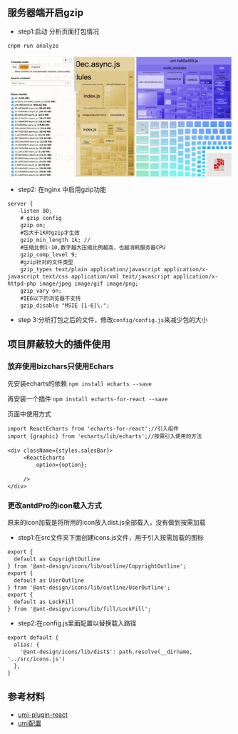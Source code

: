 

## 服务器端开启gzip
* step1:启动 分析页面打包情况
```tsx
cnpm run analyze
```
![webpack分析](img/1.png)

* step2: 在nginx 中启用gzip功能

```tsx
server {
    listen 80;
    # gzip config
    gzip on;  
    #包大于1K时gzip才生效
    gzip_min_length 1k; //
    #压缩比例1-10,数字越大压缩比例越高，也越消耗服务器CPU
    gzip_comp_level 9;
    #gzip针对的文件类型
    gzip_types text/plain application/javascript application/x-javascript text/css application/xml text/javascript application/x-httpd-php image/jpeg image/gif image/png;
    gzip_vary on;
    #IE6以下的浏览器不支持
    gzip_disable "MSIE [1-6]\.";
```
* step 3:分析打包之后的文件，修改`config/config.js`来减少包的大小

## 项目屏蔽较大的插件使用

### 放弃使用bizchars只使用Echars

先安装echarts的依赖
`npm install echarts --save` 

再安装一个插件
`npm install echarts-for-react --save`

页面中使用方式
```tsx
import ReactEcharts from 'echarts-for-react';//引入组件
import {graphic} from 'echarts/lib/echarts';//按需引入使用的方法

<div className={styles.salesBar}>
     <ReactEcharts
         option={option};
       
     />
</div>
```
### 更改antdPro的icon载入方式
原来的icon加载是将所用的icon放入dist.js全部载入，没有做到按需加载
* step1:在src文件夹下面创建icons.js文件，用于引入按需加载的图标
```tsx
export {
  default as CopyrightOutline
} from '@ant-design/icons/lib/outline/CopyrightOutline';
export {
  default as UserOutline
} from '@ant-design/icons/lib/outline/UserOutline';
export {
  default as LockFill
} from '@ant-design/icons/lib/fill/LockFill';
```
* step2:在config.js里面配置以替换载入路径
```tsx
export default {
  alias: {
    '@ant-design/icons/lib/dist$': path.resolve(__dirname, '../src/icons.js')
  },
}
```
   
## 参考材料
* [umi-plugin-react](https://umijs.org/zh/plugin/umi-plugin-react.html)
* [umi配置](https://umijs.org/zh/config/)


